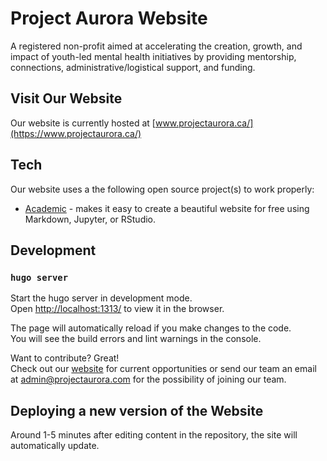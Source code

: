 # **Project Aurora Website**

A registered non-profit aimed at accelerating the creation, growth, and impact of youth-led mental health initiatives by providing mentorship, connections, administrative/logistical support, and funding.


## Visit Our Website

Our website is currently hosted at [www.projectaurora.ca/](https://www.projectaurora.ca/)

## Tech

Our website uses a the following open source project(s) to work properly:

* [Academic](https://github.com/gcushen/hugo-academic) - makes it easy to create a beautiful website for free using Markdown, Jupyter, or RStudio.

## Development
### `hugo server`

Start the hugo server in development mode.<br>
Open [http://localhost:1313/](http://localhost:1313/) to view it in the browser.

The page will automatically reload if you make changes to the code.<br>
You will see the build errors and lint warnings in the console.

Want to contribute? Great!<br>
Check out our [website](https://www.projectaurora.ca/) for current opportunities or send our team an email at [admin@projectaurora.com](mailto:admin@projectaurora.com) for the possibility of joining our team.

## Deploying a new version of the Website

Around 1-5 minutes after editing content in the repository, the site will automatically update.
